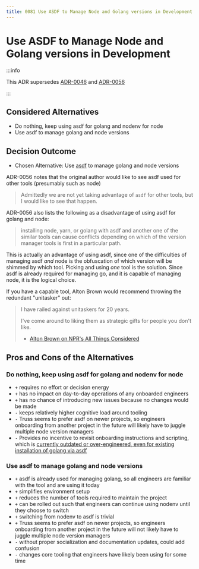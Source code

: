 ```yaml
---
title: 0081 Use ASDF to Manage Node and Golang versions in Development
---
```


# Use ASDF to Manage Node and Golang versions in Development

:::info

This ADR supersedes [ADR-0046](0046-use-nodenv.md) and [ADR-0056](0056-use-asdf-to-manage-golang-versions-in-development.md)

:::

## Considered Alternatives

* Do nothing, keep using asdf for golang and nodenv for node
* Use asdf to manage golang and node versions

## Decision Outcome

* Chosen Alternative: Use [asdf](https://asdf-vm.com/) to manage golang and node versions

ADR-0056 notes that the original author would like to see asdf used for other tools (presumably such as node)

> Admittedly we are not yet taking advantage of `asdf` for other tools, but I would like to see that happen.

ADR-0056 also lists the following as a disadvantage of using asdf for golang and node:

> installing node, yarn, or golang with asdf and another one of the similar tools can cause conflicts depending on which
> of the version manager tools is first in a particular path.

This is actually an advantage of using asdf, since one of the difficulties of managing asdf _and_ node is the obfuscation
of which version will be shimmed by which tool. Picking and using _one_ tool is the solution. Since asdf is already required
for managing go, and it is capable of managing node, it is the logical choice.

If you have a capable tool, Alton Brown would recommend throwing the redundant "unitasker" out:
> I have railed against unitaskers for 20 years.
>
> I've come around to liking them as strategic gifts for people you don't like.
> - [Alton Brown on NPR's All Things Considered](https://www.npr.org/sections/thesalt/2015/12/23/460833325/the-unitasker-kitchen-gadgets-alton-brown-loves-to-loathe)

## Pros and Cons of the Alternatives

### Do nothing, keep using asdf for golang and nodenv for node

* `+` requires no effort or decision energy
* `+` has no impact on day-to-day operations of any onboarded engineers
* `+` has no chance of introducing new issues because no changes would be made
* `-` keeps relatively higher cognitive load around tooling
* `-` Truss seems to prefer asdf on newer projects, so engineers onboarding from another project in the future will likely have to juggle multiple node version managers
* `-` Provides no incentive to revisit onboarding instructions and scripting, which is [currently outdated or over-engineered, even for existing installation of golang via asdf](https://github.com/transcom/mymove/pull/11053/files#r1261749313)

### Use asdf to manage golang and node versions

* `+` asdf is already used for managing golang, so all engineers are familiar with the tool and are using it today
* `+` simplifies environment setup
* `+` reduces the number of tools required to maintain the project
* `+` can be rolled out such that engineers can continue using nodenv until they choose to switch
* `+` switching from nodenv to asdf is trivial
* `+` Truss seems to prefer asdf on newer projects, so engineers onboarding from another project in the future will not likely have to juggle multiple node version managers
* `-` without proper socialization and documentation updates, could add confusion
* `-` changes core tooling that engineers have likely been using for some time

